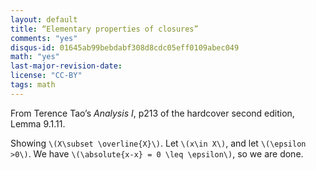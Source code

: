 ```yaml
---
layout: default
title: “Elementary properties of closures”
comments: "yes"
disqus-id: 01645ab99bebdabf308d8cdc05eff0109abec049
math: "yes"
last-major-revision-date:
license: "CC-BY"
tags: math
---
```


From Terence Tao’s *Analysis I*, p213 of the hardcover second edition, Lemma 9.1.11.

Showing `\(X\subset \overline{X}\)`. Let `\(x\in X\)`, and let `\(\epsilon >0\)`. We have `\(\absolute{x-x} = 0 \leq \epsilon\)`, so we are done.
